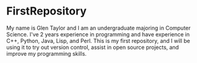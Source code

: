 FirstRepository
=============

My name is Glen Taylor and I am an undergraduate majoring in Computer Science. I've 2 years experience in programming and have experience in C++, Python, Java, Lisp, and Perl. This is my first repository, and I will be using it to try out version control, assist in open source projects, and improve my programming skills.
